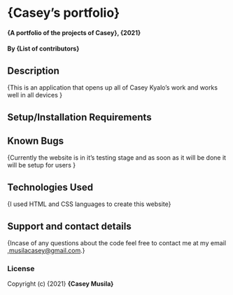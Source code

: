 # {Casey’s portfolio}
#### {A portfolio of the projects of Casey}, {2021}
#### By **{List of contributors}**
## Description
{This is an application that opens up all of Casey Kyalo’s work and works well in all devices }
## Setup/Installation Requirements
## Known Bugs
{Currently the website is in it’s testing stage and as soon as it will be done it will be setup for users }
## Technologies Used
{I used HTML and CSS languages to create this website}
## Support and contact details
{Incase of any questions about the code feel free to contact me at my email ,musilacasey@gmail.com.}
### License
Copyright (c) {2021} **{Casey Musila}**

